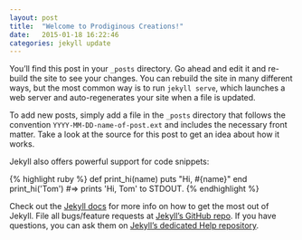 ```yaml
---
layout: post
title:  "Welcome to Prodiginous Creations!"
date:   2015-01-18 16:22:46
categories: jekyll update
---
```

You’ll find this post in your `_posts` directory.
Go ahead and edit it and re-build the site to see your changes.
You can rebuild the site in many different ways, but the most common way is to run `jekyll serve`,
which launches a web server and auto-regenerates your site when a file is updated.

To add new posts, simply add a file in the `_posts` directory that follows the convention `YYYY-MM-DD-name-of-post.ext`
and includes the necessary front matter. Take a look at the source for this post to get an idea about how it works.

Jekyll also offers powerful support for code snippets:

{% highlight ruby %}
def print_hi(name)
  puts "Hi, #{name}"
end
print_hi('Tom')
#=> prints 'Hi, Tom' to STDOUT.
{% endhighlight %}

Check out the [Jekyll docs][jekyll] for more info on how to get the most out of Jekyll.
File all bugs/feature requests at [Jekyll’s GitHub repo][jekyll-gh].
If you have questions, you can ask them on [Jekyll’s dedicated Help repository][jekyll-help].

[jekyll]:      http://jekyllrb.com
[jekyll-gh]:   https://github.com/jekyll/jekyll
[jekyll-help]: https://github.com/jekyll/jekyll-help
